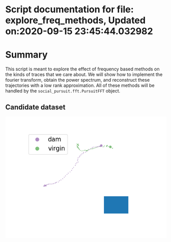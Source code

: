 
Script documentation for file: explore_freq_methods, Updated on:2020-09-15 23:45:44.032982
==========================================================================================

# Summary


This script is meant to explore the effect of frequency based methods on the kinds of traces that we care about. We will show how to implement the fourier transform, obtain the power spectrum, and reconstruct these trajectories with a low rank approximation. All of these methods will be handled by the `social_pursuit.fft.PursuitFFT` object.
## Candidate dataset
  
<img src="docs/script_docs/images/candidate_pursuit.png" />
